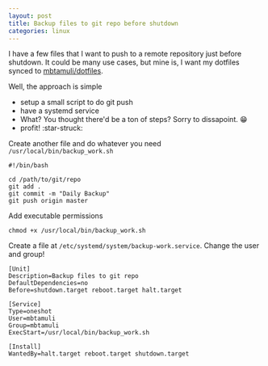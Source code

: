 ```yaml
---
layout: post
title: Backup files to git repo before shutdown
categories: linux
---
```


I have a few files that I want to push to a remote repository just before shutdown. It could be many use cases, but mine is, I want my dotfiles synced to [mbtamuli/dotfiles](https://github.com/mbtamuli/dotfiles).

Well, the approach is simple
- setup a small script to do git push
- have a systemd service
- What? You thought there'd be a ton of steps? Sorry to dissapoint. :grin:
- profit! :star-struck:

Create another file and do whatever you need `/usr/local/bin/backup_work.sh`
```
#!/bin/bash

cd /path/to/git/repo
git add .
git commit -m "Daily Backup"
git push origin master
```

Add executable permissions
```
chmod +x /usr/local/bin/backup_work.sh
```

Create a file at `/etc/systemd/system/backup-work.service`. Change the user and group!
```
[Unit]
Description=Backup files to git repo
DefaultDependencies=no
Before=shutdown.target reboot.target halt.target

[Service]
Type=oneshot
User=mbtamuli
Group=mbtamuli
ExecStart=/usr/local/bin/backup_work.sh

[Install]
WantedBy=halt.target reboot.target shutdown.target
```